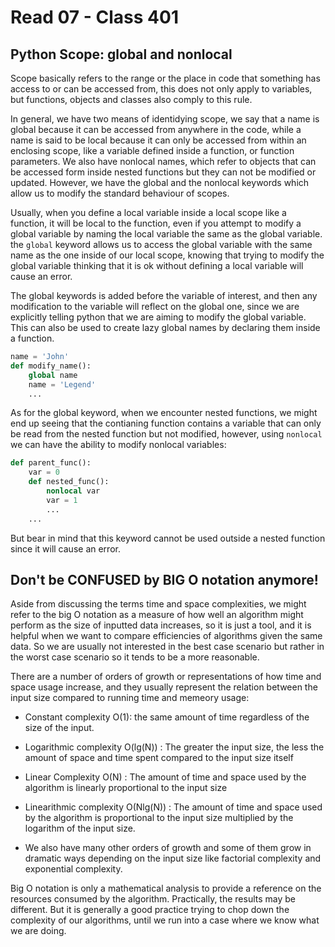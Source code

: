 # Read 07 - Class 401

## Python Scope: **global** and **nonlocal**

Scope basically refers to the range or the place in code that something has access to or can be accessed from, this does not only apply to variables, but functions, objects and classes also comply to this rule.

In general, we have two means of identidying scope, we say that a name is global because it can be accessed from anywhere in the code, while a name is said to be local because it can only be accessed from within an enclosing scope, like a variable defined inside a function, or function parameters. We also have nonlocal names, which refer to objects that can be accessed form inside nested functions but they can not be modified or updated. However, we have the global and the nonlocal keywords which allow us to modify the standard behaviour of scopes.

Usually, when you define a local variable inside a local scope like a function, it will be local to the function, even if you attempt to modify a global variable by naming the local variable the same as the global variable. the `global` keyword allows us to access the global variable with the same name as the one inside of our local scope, knowing that trying to modify the global variable thinking that it is ok without defining a local variable will cause an error.

The global keywords is added before the variable of interest, and then any modification to the variable will reflect on the global one, since we are explicitly telling python that we are aiming to modify the global variable. This can also be used to create lazy global names by declaring them inside a function.

```python
name = 'John'
def modify_name():
    global name
    name = 'Legend'
    ...
```

As for the global keyword, when we encounter nested functions, we might end up seeing that the contianing function contains a variable that can only be read from the nested function but not modified, however, using `nonlocal` we can have the ability to modify nonlocal variables:

```python
def parent_func():
    var = 0
    def nested_func():
        nonlocal var
        var = 1
        ...
    ...
```

But bear in mind that this keyword cannot be used outside a nested function since it will cause an error.

## Don't be CONFUSED by BIG O notation anymore!

Aside from discussing the terms time and space complexities, we might refer to the big O notation as a measure of how well an algorithm might perform as the size of inputted data increases, so it is just a tool, and it is helpful when we want to compare efficiencies of algorithms given the same data. So we are usually not interested in the best case scenario but rather in the worst case scenario so it tends to be a more reasonable.

There are a number of orders of growth or representations of how time and space usage increase, and they usually represent the relation between the input size compared to running time and memeory usage:

- Constant complexity O(1): the same amount of time regardless of the size of the input.

- Logarithmic complexity O(lg(N)) : The greater the input size, the less the amount of space and time spent compared to the input size itself

- Linear Complexity O(N) : The amount of time and space used by the algorithm is linearly proportional to the input size 

- Linearithmic complexity O(Nlg(N)) : The amount of time and space used by the algorithm is proportional to the input size multiplied by the logarithm of the input size.

- We also have many other orders of growth and some of them grow in dramatic ways depending on the input size like factorial complexity and exponential complexity.

Big O notation is only a mathematical analysis to provide a reference on the resources consumed by the algorithm. Practically, the results may be different. But it is generally a good practice trying to chop down the complexity of our algorithms, until we run into a case where we know what we are doing.
